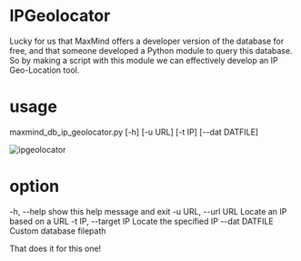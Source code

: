 # IPGeolocator
Lucky for us that MaxMind offers a developer version of the database for free, and that someone developed a Python module to query this database. So by making a script with this module we can effectively develop an IP Geo-Location tool.

# usage
maxmind_db_ip_geolocator.py [-h] [-u URL] [-t IP] [--dat DATFILE]

![ipgeolocator](https://github.com/WarriorX55/IPGeolocator/assets/141424663/d40b3d0d-42c3-4bd6-b989-699d4b7eb7cf)

# option
  -h, --help          show this help message and exit
  -u URL, --url URL   Locate an IP based on a URL
  -t IP, --target IP  Locate the specified IP
  --dat DATFILE       Custom database filepath

That does it for this one!

